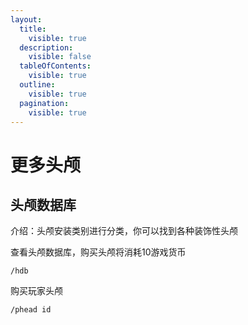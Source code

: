 ```yaml
---
layout:
  title:
    visible: true
  description:
    visible: false
  tableOfContents:
    visible: true
  outline:
    visible: true
  pagination:
    visible: true
---
```


# 更多头颅

## 头颅数据库

介绍：头颅安装类别进行分类，你可以找到各种装饰性头颅

查看头颅数据库，购买头颅将消耗10游戏货币

`/hdb`

购买玩家头颅

`/phead id`
